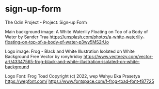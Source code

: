 # sign-up-form
The Odin Project - Project: Sign-up Form

Main background image:
    A White Waterlily Floating on Top of a Body of Water
    by Sander Traa
    https://unsplash.com/photos/a-white-waterlily-floating-on-top-of-a-body-of-water-p3wy5MS2rUo

Logo image:
    Frog - Black and White Illustration Isolated on White Background Free Vector
    by ronyhridoy
    https://www.vecteezy.com/vector-art/43347565-frog-black-and-white-illustration-isolated-on-white-background

Logo Font:
    Frog Toad
    Copyright (c) 2022, wep
    Wahyu Eka Prasetya
    https://wepfont.com/
    https://www.fontspace.com/f-frog-toad-font-f87725